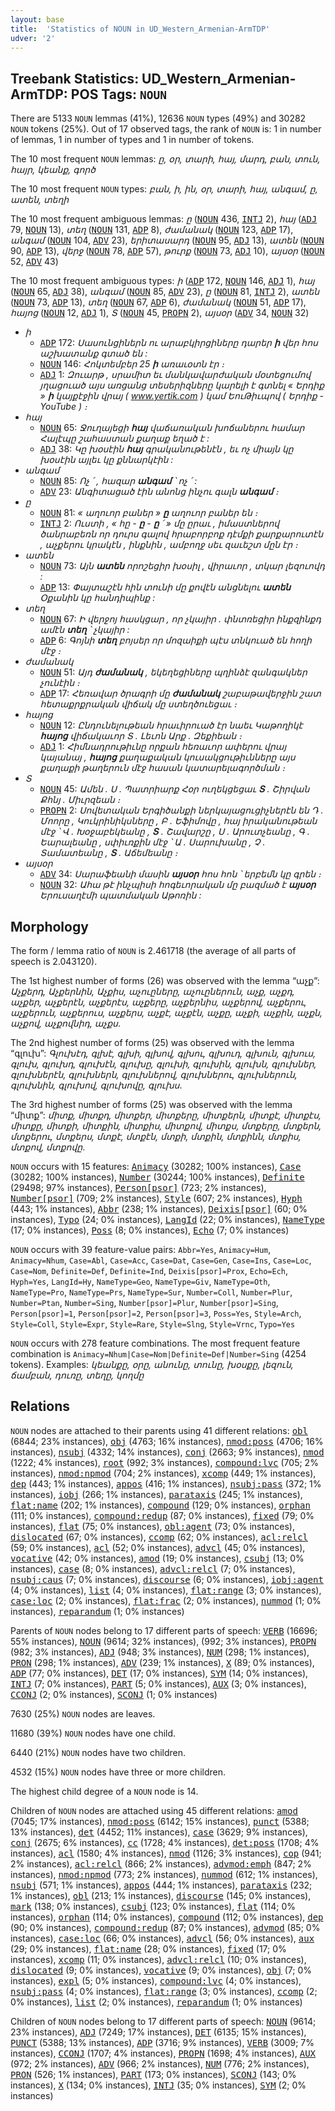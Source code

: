 ```yaml
---
layout: base
title:  'Statistics of NOUN in UD_Western_Armenian-ArmTDP'
udver: '2'
---
```


## Treebank Statistics: UD_Western_Armenian-ArmTDP: POS Tags: `NOUN`

There are 5133 `NOUN` lemmas (41%), 12636 `NOUN` types (49%) and 30282 `NOUN` tokens (25%).
Out of 17 observed tags, the rank of `NOUN` is: 1 in number of lemmas, 1 in number of types and 1 in number of tokens.

The 10 most frequent `NOUN` lemmas: <em>ը, օր, տարի, հայ, մարդ, բան, տուն, հայր, կեանք, գործ</em>

The 10 most frequent `NOUN` types:  <em>բան, ի, ին, օր, տարի, հայ, անգամ, ը, ատեն, տեղի</em>

The 10 most frequent ambiguous lemmas: <em>ը</em> (<tt><a href="hyw_armtdp-pos-NOUN.html">NOUN</a></tt> 436, <tt><a href="hyw_armtdp-pos-INTJ.html">INTJ</a></tt> 2), <em>հայ</em> (<tt><a href="hyw_armtdp-pos-ADJ.html">ADJ</a></tt> 79, <tt><a href="hyw_armtdp-pos-NOUN.html">NOUN</a></tt> 13), <em>տեղ</em> (<tt><a href="hyw_armtdp-pos-NOUN.html">NOUN</a></tt> 131, <tt><a href="hyw_armtdp-pos-ADP.html">ADP</a></tt> 8), <em>ժամանակ</em> (<tt><a href="hyw_armtdp-pos-NOUN.html">NOUN</a></tt> 123, <tt><a href="hyw_armtdp-pos-ADP.html">ADP</a></tt> 17), <em>անգամ</em> (<tt><a href="hyw_armtdp-pos-NOUN.html">NOUN</a></tt> 104, <tt><a href="hyw_armtdp-pos-ADV.html">ADV</a></tt> 23), <em>երիտասարդ</em> (<tt><a href="hyw_armtdp-pos-NOUN.html">NOUN</a></tt> 95, <tt><a href="hyw_armtdp-pos-ADJ.html">ADJ</a></tt> 13), <em>ատեն</em> (<tt><a href="hyw_armtdp-pos-NOUN.html">NOUN</a></tt> 90, <tt><a href="hyw_armtdp-pos-ADP.html">ADP</a></tt> 13), <em>վերջ</em> (<tt><a href="hyw_armtdp-pos-NOUN.html">NOUN</a></tt> 78, <tt><a href="hyw_armtdp-pos-ADP.html">ADP</a></tt> 57), <em>թուրք</em> (<tt><a href="hyw_armtdp-pos-NOUN.html">NOUN</a></tt> 73, <tt><a href="hyw_armtdp-pos-ADJ.html">ADJ</a></tt> 10), <em>այսօր</em> (<tt><a href="hyw_armtdp-pos-NOUN.html">NOUN</a></tt> 52, <tt><a href="hyw_armtdp-pos-ADV.html">ADV</a></tt> 43)

The 10 most frequent ambiguous types:  <em>ի</em> (<tt><a href="hyw_armtdp-pos-ADP.html">ADP</a></tt> 172, <tt><a href="hyw_armtdp-pos-NOUN.html">NOUN</a></tt> 146, <tt><a href="hyw_armtdp-pos-ADJ.html">ADJ</a></tt> 1), <em>հայ</em> (<tt><a href="hyw_armtdp-pos-NOUN.html">NOUN</a></tt> 65, <tt><a href="hyw_armtdp-pos-ADJ.html">ADJ</a></tt> 38), <em>անգամ</em> (<tt><a href="hyw_armtdp-pos-NOUN.html">NOUN</a></tt> 85, <tt><a href="hyw_armtdp-pos-ADV.html">ADV</a></tt> 23), <em>ը</em> (<tt><a href="hyw_armtdp-pos-NOUN.html">NOUN</a></tt> 81, <tt><a href="hyw_armtdp-pos-INTJ.html">INTJ</a></tt> 2), <em>ատեն</em> (<tt><a href="hyw_armtdp-pos-NOUN.html">NOUN</a></tt> 73, <tt><a href="hyw_armtdp-pos-ADP.html">ADP</a></tt> 13), <em>տեղ</em> (<tt><a href="hyw_armtdp-pos-NOUN.html">NOUN</a></tt> 67, <tt><a href="hyw_armtdp-pos-ADP.html">ADP</a></tt> 6), <em>ժամանակ</em> (<tt><a href="hyw_armtdp-pos-NOUN.html">NOUN</a></tt> 51, <tt><a href="hyw_armtdp-pos-ADP.html">ADP</a></tt> 17), <em>հայոց</em> (<tt><a href="hyw_armtdp-pos-NOUN.html">NOUN</a></tt> 12, <tt><a href="hyw_armtdp-pos-ADJ.html">ADJ</a></tt> 1), <em>Տ</em> (<tt><a href="hyw_armtdp-pos-NOUN.html">NOUN</a></tt> 45, <tt><a href="hyw_armtdp-pos-PROPN.html">PROPN</a></tt> 2), <em>այսօր</em> (<tt><a href="hyw_armtdp-pos-ADV.html">ADV</a></tt> 34, <tt><a href="hyw_armtdp-pos-NOUN.html">NOUN</a></tt> 32)


* <em>ի</em>
  * <tt><a href="hyw_armtdp-pos-ADP.html">ADP</a></tt> 172: <em>Սասունցիներն ու արաբկիրցիները դարեր <b>ի</b> վեր հոս աշխատանք գտած են :</em>
  * <tt><a href="hyw_armtdp-pos-NOUN.html">NOUN</a></tt> 146: <em>Հոկտեմբեր 25 <b>ի</b> առաւօտն էր ։</em>
  * <tt><a href="hyw_armtdp-pos-ADJ.html">ADJ</a></tt> 1: <em>Զուարթ , սրամիտ եւ մանկավարժական մօտեցումով յղացուած այս առցանց տեսերիզները կարելի է գտնել « Երդիք » <b>ի</b> կայքէջին վրայ ( www.yertik.com ) կամ ԵուԹիւպով ( Երդիք - YouTube ) ։</em>
* <em>հայ</em>
  * <tt><a href="hyw_armtdp-pos-NOUN.html">NOUN</a></tt> 65: <em>Ջուղայեցի <b>հայ</b> վաճառական խոճաներու համար Հալէպը շահաստան քաղաք եղած է :</em>
  * <tt><a href="hyw_armtdp-pos-ADJ.html">ADJ</a></tt> 38: <em>Կը խօսէին <b>հայ</b> գրականութենէն , եւ ոչ միայն կը խօսէին այլեւ կը քննարկէին :</em>
* <em>անգամ</em>
  * <tt><a href="hyw_armtdp-pos-NOUN.html">NOUN</a></tt> 85: <em>Ոչ ՛ , հազար <b>անգամ</b> ՝ ոչ ՛ :</em>
  * <tt><a href="hyw_armtdp-pos-ADV.html">ADV</a></tt> 23: <em>Անգիտացած էին անոնց ինչու գալն <b>անգամ</b> ։</em>
* <em>ը</em>
  * <tt><a href="hyw_armtdp-pos-NOUN.html">NOUN</a></tt> 81: <em>« աղուոր բաներ » <b>ը</b> աղուոր բաներ են ։</em>
  * <tt><a href="hyw_armtdp-pos-INTJ.html">INTJ</a></tt> 2: <em>Ուստի , « հը - <b>ը</b> - <b>ը</b> ՛ » մը ըրաւ , իմաստներով ծանրաբեռն որ դուրս գալով հրաբորբոք դէմքի քարքարուտէն , աչքերու կրակէն , ինքնին , ամբողջ սեւ զաւեշտ մըն էր ։</em>
* <em>ատեն</em>
  * <tt><a href="hyw_armtdp-pos-NOUN.html">NOUN</a></tt> 73: <em>Այն <b>ատեն</b> որոշեցիր խօսիլ , վիրաւոր , տկար լեզուովդ :</em>
  * <tt><a href="hyw_armtdp-pos-ADP.html">ADP</a></tt> 13: <em>Փայտաշէն հին տունի մը քովէն անցնելու <b>ատեն</b> Օքանին կը հանդիպինք :</em>
* <em>տեղ</em>
  * <tt><a href="hyw_armtdp-pos-NOUN.html">NOUN</a></tt> 67: <em>Ի վերջոյ հասկցար , որ չկայիր . փնտռեցիր ինքզինքդ ամէն <b>տեղ</b> ՝ չկայիր :</em>
  * <tt><a href="hyw_armtdp-pos-ADP.html">ADP</a></tt> 6: <em>Գոյնի <b>տեղ</b> բոյսեր որ մոզաիքի պէս տնկուած են հողի մէջ ։</em>
* <em>ժամանակ</em>
  * <tt><a href="hyw_armtdp-pos-NOUN.html">NOUN</a></tt> 51: <em>Այդ <b>ժամանակ</b> , եկեղեցիները պղինձէ զանգակներ չունէին ։</em>
  * <tt><a href="hyw_armtdp-pos-ADP.html">ADP</a></tt> 17: <em>Հեռավար ծրագրի մը <b>ժամանակ</b> շաբաթավերջին շատ հետաքրքրական վիճակ մը ստեղծուեցաւ ։</em>
* <em>հայոց</em>
  * <tt><a href="hyw_armtdp-pos-NOUN.html">NOUN</a></tt> 12: <em>Ընդունելութեան հրաւիրուած էր նաեւ Կաթողիկէ <b>հայոց</b> վիճակաւոր Տ . Լեւոն Արք . Զեքիեան ։</em>
  * <tt><a href="hyw_armtdp-pos-ADJ.html">ADJ</a></tt> 1: <em>Հիմնադրութիւնը որքան հեռաւոր ափերու վրայ կայանայ , <b>հայոց</b> քաղաքական կուսակցութիւնները այս քաղաքի թաղերուն մէջ հասան կատարելագործման ։</em>
* <em>Տ</em>
  * <tt><a href="hyw_armtdp-pos-NOUN.html">NOUN</a></tt> 45: <em>Ամեն . Ս . Պատրիարք Հօր ուղեկցեցաւ <b>Տ</b> . Շիրվան Քհնյ . Միւրզեան ։</em>
  * <tt><a href="hyw_armtdp-pos-PROPN.html">PROPN</a></tt> 2: <em>Սովետական Երգիծանքի ներկայացուցիչներէն են Դ . Մոորը , Կուկրինիկսները , Բ . Եֆիմովը , հայ իրականութեան մէջ ՝ Վ . Խօջաբեկեանը , <b>Տ</b> . Շավարշը , Ս . Արուտչեանը , Գ . Եարալեանը , սփիւռքին մէջ ՝ Ա . Սարուխանը , Չ . Տամատեանը , <b>Տ</b> . Աճեմեանը ։</em>
* <em>այսօր</em>
  * <tt><a href="hyw_armtdp-pos-ADV.html">ADV</a></tt> 34: <em>Սարաֆեանի մասին <b>այսօր</b> հոս հոն ՝ երբեմն կը գրեն ։</em>
  * <tt><a href="hyw_armtdp-pos-NOUN.html">NOUN</a></tt> 32: <em>Ահա թէ ինչպիսի հոգեւորական մը բազմած է <b>այսօր</b> Երուսաղէմի պատմական Աթոռին :</em>

## Morphology

The form / lemma ratio of `NOUN` is 2.461718 (the average of all parts of speech is 2.043120).

The 1st highest number of forms (26) was observed with the lemma “աչք”: <em>Աչքերդ, Աչքերնին, Աչքիս, աչուըները, աչուըներուն, աչք, աչքդ, աչքեր, աչքերէն, աչքերէս, աչքերը, աչքերնիս, աչքերով, աչքերու, աչքերուն, աչքերուս, աչքերս, աչքէ, աչքէն, աչքը, աչքի, աչքին, աչքն, աչքով, աչքովնիդ, աչքս</em>.

The 2nd highest number of forms (25) was observed with the lemma “գլուխ”: <em>Գլուխէդ, գլխէ, գլխի, գլխով, գլխու, գլխուդ, գլխուն, գլխուս, գլուխ, գլուխդ, գլուխէն, գլուխը, գլուխի, գլուխին, գլուխն, գլուխներ, գլուխներէն, գլուխներն, գլուխներով, գլուխներու, գլուխներուն, գլուխնին, գլուխով, գլուխովը, գլուխս</em>.

The 3rd highest number of forms (25) was observed with the lemma “միտք”: <em>միտք, միտքդ, միտքեր, միտքերը, միտքերն, միտքէ, միտքէս, միտքը, միտքի, միտքին, միտքիս, միտքով, միտքս, մտքերը, մտքերն, մտքերու, մտքերս, մտքէ, մտքէն, մտքի, մտքին, մտքինն, մտքիս, մտքով, մտքովը</em>.

`NOUN` occurs with 15 features: <tt><a href="hyw_armtdp-feat-Animacy.html">Animacy</a></tt> (30282; 100% instances), <tt><a href="hyw_armtdp-feat-Case.html">Case</a></tt> (30282; 100% instances), <tt><a href="hyw_armtdp-feat-Number.html">Number</a></tt> (30244; 100% instances), <tt><a href="hyw_armtdp-feat-Definite.html">Definite</a></tt> (29498; 97% instances), <tt><a href="hyw_armtdp-feat-Person-psor.html">Person[psor]</a></tt> (723; 2% instances), <tt><a href="hyw_armtdp-feat-Number-psor.html">Number[psor]</a></tt> (709; 2% instances), <tt><a href="hyw_armtdp-feat-Style.html">Style</a></tt> (607; 2% instances), <tt><a href="hyw_armtdp-feat-Hyph.html">Hyph</a></tt> (443; 1% instances), <tt><a href="hyw_armtdp-feat-Abbr.html">Abbr</a></tt> (238; 1% instances), <tt><a href="hyw_armtdp-feat-Deixis-psor.html">Deixis[psor]</a></tt> (60; 0% instances), <tt><a href="hyw_armtdp-feat-Typo.html">Typo</a></tt> (24; 0% instances), <tt><a href="hyw_armtdp-feat-LangId.html">LangId</a></tt> (22; 0% instances), <tt><a href="hyw_armtdp-feat-NameType.html">NameType</a></tt> (17; 0% instances), <tt><a href="hyw_armtdp-feat-Poss.html">Poss</a></tt> (8; 0% instances), <tt><a href="hyw_armtdp-feat-Echo.html">Echo</a></tt> (7; 0% instances)

`NOUN` occurs with 39 feature-value pairs: `Abbr=Yes`, `Animacy=Hum`, `Animacy=Nhum`, `Case=Abl`, `Case=Acc`, `Case=Dat`, `Case=Gen`, `Case=Ins`, `Case=Loc`, `Case=Nom`, `Definite=Def`, `Definite=Ind`, `Deixis[psor]=Prox`, `Echo=Ech`, `Hyph=Yes`, `LangId=Hy`, `NameType=Geo`, `NameType=Giv`, `NameType=Oth`, `NameType=Pro`, `NameType=Prs`, `NameType=Sur`, `Number=Coll`, `Number=Plur`, `Number=Ptan`, `Number=Sing`, `Number[psor]=Plur`, `Number[psor]=Sing`, `Person[psor]=1`, `Person[psor]=2`, `Person[psor]=3`, `Poss=Yes`, `Style=Arch`, `Style=Coll`, `Style=Expr`, `Style=Rare`, `Style=Slng`, `Style=Vrnc`, `Typo=Yes`

`NOUN` occurs with 278 feature combinations.
The most frequent feature combination is `Animacy=Nhum|Case=Nom|Definite=Def|Number=Sing` (4254 tokens).
Examples: <em>կեանքը, օրը, անունը, տունը, խօսքը, լեզուն, ճամբան, դուռը, տեղը, կողմը</em>


## Relations

`NOUN` nodes are attached to their parents using 41 different relations: <tt><a href="hyw_armtdp-dep-obl.html">obl</a></tt> (6844; 23% instances), <tt><a href="hyw_armtdp-dep-obj.html">obj</a></tt> (4763; 16% instances), <tt><a href="hyw_armtdp-dep-nmod-poss.html">nmod:poss</a></tt> (4706; 16% instances), <tt><a href="hyw_armtdp-dep-nsubj.html">nsubj</a></tt> (4332; 14% instances), <tt><a href="hyw_armtdp-dep-conj.html">conj</a></tt> (2663; 9% instances), <tt><a href="hyw_armtdp-dep-nmod.html">nmod</a></tt> (1222; 4% instances), <tt><a href="hyw_armtdp-dep-root.html">root</a></tt> (992; 3% instances), <tt><a href="hyw_armtdp-dep-compound-lvc.html">compound:lvc</a></tt> (705; 2% instances), <tt><a href="hyw_armtdp-dep-nmod-npmod.html">nmod:npmod</a></tt> (704; 2% instances), <tt><a href="hyw_armtdp-dep-xcomp.html">xcomp</a></tt> (449; 1% instances), <tt><a href="hyw_armtdp-dep-dep.html">dep</a></tt> (443; 1% instances), <tt><a href="hyw_armtdp-dep-appos.html">appos</a></tt> (416; 1% instances), <tt><a href="hyw_armtdp-dep-nsubj-pass.html">nsubj:pass</a></tt> (372; 1% instances), <tt><a href="hyw_armtdp-dep-iobj.html">iobj</a></tt> (266; 1% instances), <tt><a href="hyw_armtdp-dep-parataxis.html">parataxis</a></tt> (245; 1% instances), <tt><a href="hyw_armtdp-dep-flat-name.html">flat:name</a></tt> (202; 1% instances), <tt><a href="hyw_armtdp-dep-compound.html">compound</a></tt> (129; 0% instances), <tt><a href="hyw_armtdp-dep-orphan.html">orphan</a></tt> (111; 0% instances), <tt><a href="hyw_armtdp-dep-compound-redup.html">compound:redup</a></tt> (87; 0% instances), <tt><a href="hyw_armtdp-dep-fixed.html">fixed</a></tt> (79; 0% instances), <tt><a href="hyw_armtdp-dep-flat.html">flat</a></tt> (75; 0% instances), <tt><a href="hyw_armtdp-dep-obl-agent.html">obl:agent</a></tt> (73; 0% instances), <tt><a href="hyw_armtdp-dep-dislocated.html">dislocated</a></tt> (67; 0% instances), <tt><a href="hyw_armtdp-dep-ccomp.html">ccomp</a></tt> (62; 0% instances), <tt><a href="hyw_armtdp-dep-acl-relcl.html">acl:relcl</a></tt> (59; 0% instances), <tt><a href="hyw_armtdp-dep-acl.html">acl</a></tt> (52; 0% instances), <tt><a href="hyw_armtdp-dep-advcl.html">advcl</a></tt> (45; 0% instances), <tt><a href="hyw_armtdp-dep-vocative.html">vocative</a></tt> (42; 0% instances), <tt><a href="hyw_armtdp-dep-amod.html">amod</a></tt> (19; 0% instances), <tt><a href="hyw_armtdp-dep-csubj.html">csubj</a></tt> (13; 0% instances), <tt><a href="hyw_armtdp-dep-case.html">case</a></tt> (8; 0% instances), <tt><a href="hyw_armtdp-dep-advcl-relcl.html">advcl:relcl</a></tt> (7; 0% instances), <tt><a href="hyw_armtdp-dep-nsubj-caus.html">nsubj:caus</a></tt> (7; 0% instances), <tt><a href="hyw_armtdp-dep-discourse.html">discourse</a></tt> (6; 0% instances), <tt><a href="hyw_armtdp-dep-iobj-agent.html">iobj:agent</a></tt> (4; 0% instances), <tt><a href="hyw_armtdp-dep-list.html">list</a></tt> (4; 0% instances), <tt><a href="hyw_armtdp-dep-flat-range.html">flat:range</a></tt> (3; 0% instances), <tt><a href="hyw_armtdp-dep-case-loc.html">case:loc</a></tt> (2; 0% instances), <tt><a href="hyw_armtdp-dep-flat-frac.html">flat:frac</a></tt> (2; 0% instances), <tt><a href="hyw_armtdp-dep-nummod.html">nummod</a></tt> (1; 0% instances), <tt><a href="hyw_armtdp-dep-reparandum.html">reparandum</a></tt> (1; 0% instances)

Parents of `NOUN` nodes belong to 17 different parts of speech: <tt><a href="hyw_armtdp-pos-VERB.html">VERB</a></tt> (16696; 55% instances), <tt><a href="hyw_armtdp-pos-NOUN.html">NOUN</a></tt> (9614; 32% instances),  (992; 3% instances), <tt><a href="hyw_armtdp-pos-PROPN.html">PROPN</a></tt> (982; 3% instances), <tt><a href="hyw_armtdp-pos-ADJ.html">ADJ</a></tt> (948; 3% instances), <tt><a href="hyw_armtdp-pos-NUM.html">NUM</a></tt> (298; 1% instances), <tt><a href="hyw_armtdp-pos-PRON.html">PRON</a></tt> (298; 1% instances), <tt><a href="hyw_armtdp-pos-ADV.html">ADV</a></tt> (239; 1% instances), <tt><a href="hyw_armtdp-pos-X.html">X</a></tt> (89; 0% instances), <tt><a href="hyw_armtdp-pos-ADP.html">ADP</a></tt> (77; 0% instances), <tt><a href="hyw_armtdp-pos-DET.html">DET</a></tt> (17; 0% instances), <tt><a href="hyw_armtdp-pos-SYM.html">SYM</a></tt> (14; 0% instances), <tt><a href="hyw_armtdp-pos-INTJ.html">INTJ</a></tt> (7; 0% instances), <tt><a href="hyw_armtdp-pos-PART.html">PART</a></tt> (5; 0% instances), <tt><a href="hyw_armtdp-pos-AUX.html">AUX</a></tt> (3; 0% instances), <tt><a href="hyw_armtdp-pos-CCONJ.html">CCONJ</a></tt> (2; 0% instances), <tt><a href="hyw_armtdp-pos-SCONJ.html">SCONJ</a></tt> (1; 0% instances)

7630 (25%) `NOUN` nodes are leaves.

11680 (39%) `NOUN` nodes have one child.

6440 (21%) `NOUN` nodes have two children.

4532 (15%) `NOUN` nodes have three or more children.

The highest child degree of a `NOUN` node is 14.

Children of `NOUN` nodes are attached using 45 different relations: <tt><a href="hyw_armtdp-dep-amod.html">amod</a></tt> (7045; 17% instances), <tt><a href="hyw_armtdp-dep-nmod-poss.html">nmod:poss</a></tt> (6142; 15% instances), <tt><a href="hyw_armtdp-dep-punct.html">punct</a></tt> (5388; 13% instances), <tt><a href="hyw_armtdp-dep-det.html">det</a></tt> (4452; 11% instances), <tt><a href="hyw_armtdp-dep-case.html">case</a></tt> (3629; 9% instances), <tt><a href="hyw_armtdp-dep-conj.html">conj</a></tt> (2675; 6% instances), <tt><a href="hyw_armtdp-dep-cc.html">cc</a></tt> (1728; 4% instances), <tt><a href="hyw_armtdp-dep-det-poss.html">det:poss</a></tt> (1708; 4% instances), <tt><a href="hyw_armtdp-dep-acl.html">acl</a></tt> (1580; 4% instances), <tt><a href="hyw_armtdp-dep-nmod.html">nmod</a></tt> (1126; 3% instances), <tt><a href="hyw_armtdp-dep-cop.html">cop</a></tt> (941; 2% instances), <tt><a href="hyw_armtdp-dep-acl-relcl.html">acl:relcl</a></tt> (866; 2% instances), <tt><a href="hyw_armtdp-dep-advmod-emph.html">advmod:emph</a></tt> (847; 2% instances), <tt><a href="hyw_armtdp-dep-nmod-npmod.html">nmod:npmod</a></tt> (773; 2% instances), <tt><a href="hyw_armtdp-dep-nummod.html">nummod</a></tt> (612; 1% instances), <tt><a href="hyw_armtdp-dep-nsubj.html">nsubj</a></tt> (571; 1% instances), <tt><a href="hyw_armtdp-dep-appos.html">appos</a></tt> (444; 1% instances), <tt><a href="hyw_armtdp-dep-parataxis.html">parataxis</a></tt> (232; 1% instances), <tt><a href="hyw_armtdp-dep-obl.html">obl</a></tt> (213; 1% instances), <tt><a href="hyw_armtdp-dep-discourse.html">discourse</a></tt> (145; 0% instances), <tt><a href="hyw_armtdp-dep-mark.html">mark</a></tt> (138; 0% instances), <tt><a href="hyw_armtdp-dep-csubj.html">csubj</a></tt> (123; 0% instances), <tt><a href="hyw_armtdp-dep-flat.html">flat</a></tt> (114; 0% instances), <tt><a href="hyw_armtdp-dep-orphan.html">orphan</a></tt> (114; 0% instances), <tt><a href="hyw_armtdp-dep-compound.html">compound</a></tt> (112; 0% instances), <tt><a href="hyw_armtdp-dep-dep.html">dep</a></tt> (90; 0% instances), <tt><a href="hyw_armtdp-dep-compound-redup.html">compound:redup</a></tt> (87; 0% instances), <tt><a href="hyw_armtdp-dep-advmod.html">advmod</a></tt> (85; 0% instances), <tt><a href="hyw_armtdp-dep-case-loc.html">case:loc</a></tt> (66; 0% instances), <tt><a href="hyw_armtdp-dep-advcl.html">advcl</a></tt> (56; 0% instances), <tt><a href="hyw_armtdp-dep-aux.html">aux</a></tt> (29; 0% instances), <tt><a href="hyw_armtdp-dep-flat-name.html">flat:name</a></tt> (28; 0% instances), <tt><a href="hyw_armtdp-dep-fixed.html">fixed</a></tt> (17; 0% instances), <tt><a href="hyw_armtdp-dep-xcomp.html">xcomp</a></tt> (11; 0% instances), <tt><a href="hyw_armtdp-dep-advcl-relcl.html">advcl:relcl</a></tt> (10; 0% instances), <tt><a href="hyw_armtdp-dep-dislocated.html">dislocated</a></tt> (9; 0% instances), <tt><a href="hyw_armtdp-dep-vocative.html">vocative</a></tt> (9; 0% instances), <tt><a href="hyw_armtdp-dep-obj.html">obj</a></tt> (7; 0% instances), <tt><a href="hyw_armtdp-dep-expl.html">expl</a></tt> (5; 0% instances), <tt><a href="hyw_armtdp-dep-compound-lvc.html">compound:lvc</a></tt> (4; 0% instances), <tt><a href="hyw_armtdp-dep-nsubj-pass.html">nsubj:pass</a></tt> (4; 0% instances), <tt><a href="hyw_armtdp-dep-flat-range.html">flat:range</a></tt> (3; 0% instances), <tt><a href="hyw_armtdp-dep-ccomp.html">ccomp</a></tt> (2; 0% instances), <tt><a href="hyw_armtdp-dep-list.html">list</a></tt> (2; 0% instances), <tt><a href="hyw_armtdp-dep-reparandum.html">reparandum</a></tt> (1; 0% instances)

Children of `NOUN` nodes belong to 17 different parts of speech: <tt><a href="hyw_armtdp-pos-NOUN.html">NOUN</a></tt> (9614; 23% instances), <tt><a href="hyw_armtdp-pos-ADJ.html">ADJ</a></tt> (7249; 17% instances), <tt><a href="hyw_armtdp-pos-DET.html">DET</a></tt> (6135; 15% instances), <tt><a href="hyw_armtdp-pos-PUNCT.html">PUNCT</a></tt> (5388; 13% instances), <tt><a href="hyw_armtdp-pos-ADP.html">ADP</a></tt> (3716; 9% instances), <tt><a href="hyw_armtdp-pos-VERB.html">VERB</a></tt> (3009; 7% instances), <tt><a href="hyw_armtdp-pos-CCONJ.html">CCONJ</a></tt> (1707; 4% instances), <tt><a href="hyw_armtdp-pos-PROPN.html">PROPN</a></tt> (1698; 4% instances), <tt><a href="hyw_armtdp-pos-AUX.html">AUX</a></tt> (972; 2% instances), <tt><a href="hyw_armtdp-pos-ADV.html">ADV</a></tt> (966; 2% instances), <tt><a href="hyw_armtdp-pos-NUM.html">NUM</a></tt> (776; 2% instances), <tt><a href="hyw_armtdp-pos-PRON.html">PRON</a></tt> (526; 1% instances), <tt><a href="hyw_armtdp-pos-PART.html">PART</a></tt> (173; 0% instances), <tt><a href="hyw_armtdp-pos-SCONJ.html">SCONJ</a></tt> (143; 0% instances), <tt><a href="hyw_armtdp-pos-X.html">X</a></tt> (134; 0% instances), <tt><a href="hyw_armtdp-pos-INTJ.html">INTJ</a></tt> (35; 0% instances), <tt><a href="hyw_armtdp-pos-SYM.html">SYM</a></tt> (2; 0% instances)


